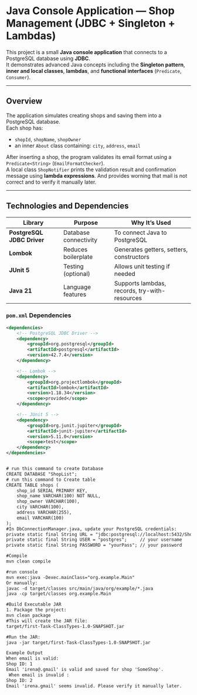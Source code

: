 #  Java Console Application — Shop Management (JDBC + Singleton + Lambdas)

This project is a small **Java console application** that connects to a PostgreSQL database using **JDBC**.  
It demonstrates advanced Java concepts including the **Singleton pattern**, **inner and local classes**, **lambdas**, and **functional interfaces** (`Predicate`, `Consumer`).

---

##  Overview

The application simulates creating shops and saving them into a PostgreSQL database.  
Each shop has:
- `shopId`, `shopName`, `shopOwner`
- an inner `About` class containing: `city`, `address`, `email`

After inserting a shop, the program validates its email format using a `Predicate<String>` (`EmailFormatChecker`).  
A local class `ShopNotifier` prints the validation result and confirmation message using **lambda expressions**.
And provides worning that mail is not correct and to verify it manually later.

---

##  Technologies and Dependencies

| Library | Purpose | Why It’s Used |
|----------|----------|---------------|
| **PostgreSQL JDBC Driver** | Database connectivity | To connect Java to PostgreSQL |
| **Lombok** | Reduces boilerplate | Generates getters, setters, constructors |
| **JUnit 5** | Testing (optional) | Allows unit testing if needed |
| **Java 21** | Language features | Supports lambdas, records, try-with-resources |

### `pom.xml` Dependencies
```xml
<dependencies>
    <!-- PostgreSQL JDBC Driver -->
    <dependency>
        <groupId>org.postgresql</groupId>
        <artifactId>postgresql</artifactId>
        <version>42.7.4</version>
    </dependency>

    <!-- Lombok -->
    <dependency>
        <groupId>org.projectlombok</groupId>
        <artifactId>lombok</artifactId>
        <version>1.18.34</version>
        <scope>provided</scope>
    </dependency>

    <!-- JUnit 5 -->
    <dependency>
        <groupId>org.junit.jupiter</groupId>
        <artifactId>junit-jupiter</artifactId>
        <version>5.11.0</version>
        <scope>test</scope>
    </dependency>
</dependencies>


# run this command to create Database
CREATE DATABASE "ShopList";
# run this command to Create table
CREATE TABLE shops (
    shop_id SERIAL PRIMARY KEY,
    shop_name VARCHAR(100) NOT NULL,
    shop_owner VARCHAR(100),
    city VARCHAR(100),
    address VARCHAR(255),
    email VARCHAR(100)
);
#In DbConnectionManager.java, update your PostgreSQL credentials:
private static final String URL = "jdbc:postgresql://localhost:5432/ShopList";
private static final String USER = "postgres";     // your username
private static final String PASSWORD = "yourPass"; // your password

#Compile
mvn clean compile

#run console
mvn exec:java -Dexec.mainClass="org.example.Main"
Or manually:
javac -d target/classes src/main/java/org/example/*.java
java -cp target/classes org.example.Main

#Build Executable JAR
1. Package the project:
mvn clean package
#This will create the JAR file:
target/first-Task-ClassTypes-1.0-SNAPSHOT.jar

#Run the JAR:
java -jar target/first-Task-ClassTypes-1.0-SNAPSHOT.jar

Example Output
When email is valid:
Shop ID: 1
Email 'irena@.gmail' is valid and saved for shop 'SomeShop'.
 When email is invalid :
Shop ID: 2
Email 'irena.gmail' seems invalid. Please verify it manually later.
 


